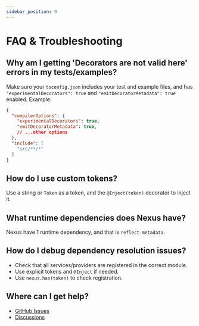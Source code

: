 ```yaml
---
sidebar_position: 9
---
```


# FAQ & Troubleshooting

## Why am I getting 'Decorators are not valid here' errors in my tests/examples?

Make sure your `tsconfig.json` includes your test and example files, and has `"experimentalDecorators": true` and `"emitDecoratorMetadata": true` enabled. Example:

```json
{
  "compilerOptions": {
    "experimentalDecorators": true,
    "emitDecoratorMetadata": true,
    // ...other options
  },
  "include": [
    "src/**/*"
  ]
}
```

## How do I use custom tokens?

Use a string or `Token` as a token, and the `@Inject(token)` decorator to inject it.

## What runtime dependencies does Nexus have?
Nexus have 1 runtime dependency, and that is `reflect-metadata`.

## How do I debug dependency resolution issues?

- Check that all services/providers are registered in the correct module.
- Use explicit tokens and `@Inject` if needed.
- Use `nexus.has(token)` to check registration.

## Where can I get help?

- [GitHub Issues](https://github.com/NexusDI/core/issues)
- [Discussions](https://github.com/NexusDI/core/discussions) 